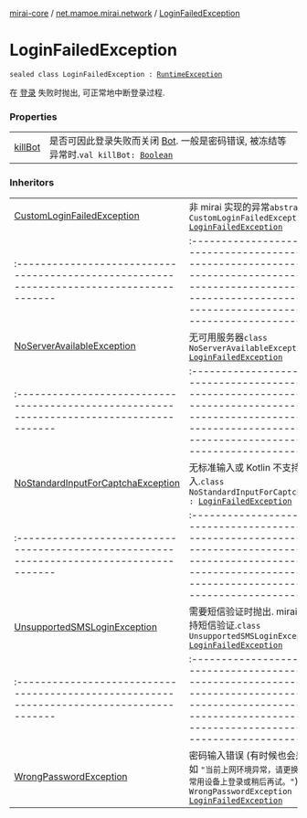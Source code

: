[mirai-core](../../index.md) / [net.mamoe.mirai.network](../index.md) / [LoginFailedException](./index.md)

# LoginFailedException

`sealed class LoginFailedException : `[`RuntimeException`](https://kotlinlang.org/api/latest/jvm/stdlib/kotlin/-runtime-exception/index.html)

在 [登录](../../net.mamoe.mirai/-bot/login.md) 失败时抛出, 可正常地中断登录过程.

### Properties
|||
|:----------------------------------------------------------------------------------------|:---------------------------------------------------------------------------------------------------------------------------------------------------------------------------------------------------------|
| [killBot](kill-bot.md) | 是否可因此登录失败而关闭 [Bot](../../net.mamoe.mirai/-bot/index.md). 一般是密码错误, 被冻结等异常时.`val killBot: `[`Boolean`](https://kotlinlang.org/api/latest/jvm/stdlib/kotlin/-boolean/index.html) |

### Inheritors
|||
|:----------------------------------------------------------------------------------------|:---------------------------------------------------------------------------------------------------------------------------------------------------------------------------------------------------------|
| [CustomLoginFailedException](../-custom-login-failed-exception/index.md) | 非 mirai 实现的异常`abstract class CustomLoginFailedException : `[`LoginFailedException`](./index.md) ||||
|:----------------------------------------------------------------------------------------|:---------------------------------------------------------------------------------------------------------------------------------------------------------------------------------------------------------|
| [NoServerAvailableException](../-no-server-available-exception/index.md) | 无可用服务器`class NoServerAvailableException : `[`LoginFailedException`](./index.md) ||||
|:----------------------------------------------------------------------------------------|:---------------------------------------------------------------------------------------------------------------------------------------------------------------------------------------------------------|
| [NoStandardInputForCaptchaException](../-no-standard-input-for-captcha-exception/index.md) | 无标准输入或 Kotlin 不支持此输入.`class NoStandardInputForCaptchaException : `[`LoginFailedException`](./index.md) ||||
|:----------------------------------------------------------------------------------------|:---------------------------------------------------------------------------------------------------------------------------------------------------------------------------------------------------------|
| [UnsupportedSMSLoginException](../-unsupported-s-m-s-login-exception/index.md) | 需要短信验证时抛出. mirai 目前还不支持短信验证.`class UnsupportedSMSLoginException : `[`LoginFailedException`](./index.md) ||||
|:----------------------------------------------------------------------------------------|:---------------------------------------------------------------------------------------------------------------------------------------------------------------------------------------------------------|
| [WrongPasswordException](../-wrong-password-exception/index.md) | 密码输入错误 (有时候也会是其他错误, 如 `"当前上网环境异常，请更换网络环境或在常用设备上登录或稍后再试。"`)`class WrongPasswordException : `[`LoginFailedException`](./index.md) |

